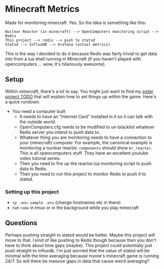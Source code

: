 # Minecraft Metrics

Made for monitoring minecraft.  Yes.  So the idea is something like this:

    Nuclear Reactor (in minecraft) --> OpenComputers monitoring script --> Redis
    This project --> redis --> push to statsd
    Statsd --> InfluxDB --> Grafana (actual metrics)

This is the way I decided to do it because Redis was fairly trivial to get data into from a lua shell running in Minecraft (if you haven't played with opencomputers ... wow, it's hilariously awesome).


## Setup

Within minecraft, there's a lot to say.  You might just want to find my [sister project TODO](https://github.com) that will explain how to set things up within the game.  Here's a quick rundown.

* You need a computer built
  * It needs to have an "Internet Card" installed in it so it can talk with the outside world.
  * OpenComputers.cfg needs to be modified to un-blacklist whatever Redis server you intend to push data to.
  * Whatever thing you are monitoring needs to have a connection to your (minecraft) computer.  For example, the canonical example is monitoring a nuclear reactor.  `components` should show `br_reactor`.  This is all opencomputers stuff.  They have an excellent youtube video tutorial series.
  * Then you need to fire up the reactor.lua monitoring script to push data to Redis.
  * Then you need to run this project to monitor Redis to push it to statsd.


### Setting up this project

* `cp .env.sample .env`  (change hostnames etc in there)
* run `rake` in tmux or in the background while you play minecraft


## Questions

Perhaps pushing straight to statsd would be better.  Maybe this project will move to that.  I kind of like pushing to Redis though because then you don't have to think about time gaps (maybe).  This project could potentially just push straight to influxdb.  I'm just worried that the value of statsd will be minimal with the time averaging because noone's minecraft game is running 24/7.  So will there be massive gaps in data that cause weird averaging?